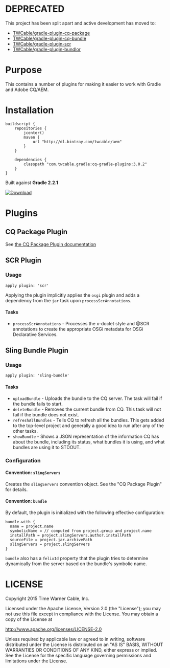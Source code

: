 # DEPRECATED #

This project has been split apart and active development has moved to:

* [TWCable/gradle-plugin-cq-package](../../../gradle-plugin-cq-package)
* [TWCable/gradle-plugin-cq-bundle](../../../gradle-plugin-cq-bundle)
* [TWCable/gradle-plugin-scr](../../../gradle-plugin-scr)
* [TWCable/gradle-plugin-bundlor](../../../gradle-plugin-bundlor)

# Purpose #

This contains a number of plugins for making it easier to work with Gradle and Adobe CQ/AEM.

# Installation #

```
buildscript {
    repositories {
        jcenter()
        maven {
            url "http://dl.bintray.com/twcable/aem"
        }
    }

    dependencies {
        classpath "com.twcable.gradle:cq-gradle-plugins:3.0.2"
    }
}
```

Built against **Gradle 2.2.1**

[ ![Download](https://api.bintray.com/packages/twcable/aem/cq-gradle-plugins/images/download.svg) ](https://bintray.com/twcable/aem/cq-gradle-plugins/_latestVersion)

# Plugins #

## CQ Package Plugin ##

See [the CQ Package Plugin documentation](docs/CqPackagePlugin.adoc)

## SCR Plugin ##

### Usage ###

`apply plugin: 'scr'`

Applying the plugin implicitly applies the `osgi` plugin
  and adds a dependency from the `jar` task upon `processScrAnnotations`.

#### Tasks ####

* `processScrAnnotations` - Processes the x-doclet style and @SCR annotations to create
  the appropriate OSGi metadata for OSGi Declarative Services.


## Sling Bundle Plugin ##

### Usage ###

`apply plugin: 'sling-bundle'`

#### Tasks ####

* `uploadBundle` - Uploads the bundle to the CQ server. The task will fail if the bundle fails to start.
* `deleteBundle` - Removes the current bundle from CQ. This task will not fail if the bundle does not exist.
* `refreshAllBundles` - Tells CQ to refresh all the bundles. This gets added to the top-level project
  and generally a good idea to run after any of the other tasks.
* `showBundle` - Shows a JSON representation of the information CQ has about the bundle, including its status,
  what bundles it is using, and what bundles are using it to STDOUT.

### Configuration ###

#### Convention: `slingServers` ####

Creates the `slingServers` convention object. See the "CQ Package Plugin" for details.

#### Convention: `bundle` ####

By default, the plugin is initialized with the following effective configuration:

    bundle.with {
      name = project.name
      symbolicName = // computed from project.group and project.name
      installPath = project.slingServers.author.installPath
      sourceFile = project.jar.archivePath
      slingServers = project.slingServers
    }

`bundle` also has a `felixId` property that the plugin tries to determine dynamically from the server based on the
bundle's symbolic name.

# LICENSE

Copyright 2015 Time Warner Cable, Inc.

Licensed under the Apache License, Version 2.0 (the "License"); you may not use this file except in compliance
with the License. You may obtain a copy of the License at

http://www.apache.org/licenses/LICENSE-2.0

Unless required by applicable law or agreed to in writing, software distributed under the License is distributed on
an "AS IS" BASIS, WITHOUT WARRANTIES OR CONDITIONS OF ANY KIND, either express or implied. See the License for
the specific language governing permissions and limitations under the License.
